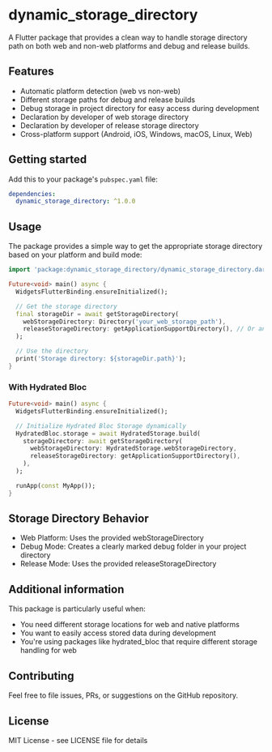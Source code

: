 # dynamic_storage_directory

A Flutter package that provides a clean way to handle storage directory path on both web and non-web platforms and debug and release builds.

## Features

- Automatic platform detection (web vs non-web)
- Different storage paths for debug and release builds
- Debug storage in project directory for easy access during development
- Declaration by developer of web storage directory
- Declaration by developer of release storage directory
- Cross-platform support (Android, iOS, Windows, macOS, Linux, Web)

## Getting started

Add this to your package's `pubspec.yaml` file:

```yaml
dependencies:
  dynamic_storage_directory: ^1.0.0
```

## Usage

The package provides a simple way to get the appropriate storage directory based on your platform and build mode:
```dart
import 'package:dynamic_storage_directory/dynamic_storage_directory.dart';

Future<void> main() async {
  WidgetsFlutterBinding.ensureInitialized();

  // Get the storage directory
  final storageDir = await getStorageDirectory(
    webStorageDirectory: Directory('your_web_storage_path'),
    releaseStorageDirectory: getApplicationSupportDirectory(), // Or any other directory
  );

  // Use the directory
  print('Storage directory: ${storageDir.path}');
}
```

### With Hydrated Bloc

```dart
Future<void> main() async {
  WidgetsFlutterBinding.ensureInitialized();

  // Initialize Hydrated Bloc Storage dynamically
  HydratedBloc.storage = await HydratedStorage.build(
    storageDirectory: await getStorageDirectory(
      webStorageDirectory: HydratedStorage.webStorageDirectory,
      releaseStorageDirectory: getApplicationSupportDirectory(),
    ),
  );

  runApp(const MyApp());
}
```

## Storage Directory Behavior

- Web Platform: Uses the provided webStorageDirectory
- Debug Mode: Creates a clearly marked debug folder in your project directory
- Release Mode: Uses the provided releaseStorageDirectory

## Additional information

This package is particularly useful when:

- You need different storage locations for web and native platforms
- You want to easily access stored data during development
- You're using packages like hydrated_bloc that require different storage handling for web

## Contributing

Feel free to file issues, PRs, or suggestions on the GitHub repository.

## License

MIT License - see LICENSE file for details